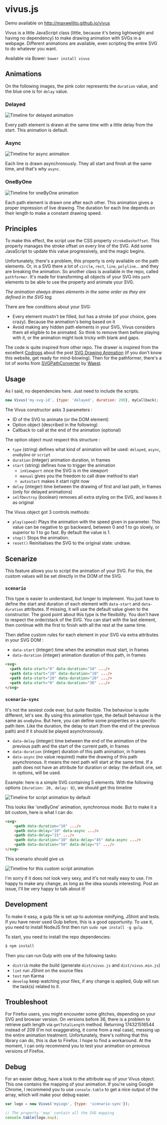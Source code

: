 # vivus.js

Demo available on http://maxwellito.github.io/vivus

Vivus is a little JavaScript class (little, because it's being lightweight and having no dependency) to make drawing animation with SVGs in a webpage. Different animations are available, even scripting the entire SVG to do whatever you want.

Available via Bower: `bower install vivus`

## Animations

On the following images, the pink color represents the `duration` value, and the blue one is for `delay` value.

### Delayed

![Timeline for delayed animation](https://raw.github.com/maxwellito/vivus/master/assets/delayed.png)

Every path element is drawn at the same time with a little delay from the start. This animation is default.

### Async

![Timeline for async animation](https://raw.github.com/maxwellito/vivus/master/assets/async.png)

Each line is drawn asynchronously. They all start and finish at the same time, and that's why `async`.

### OneByOne

![Timeline for oneByOne animation](https://raw.github.com/maxwellito/vivus/master/assets/oneByOne.png)

Each path element is drawn one after each other. This animation gives a proper impression of live drawing. The duration for each line depends on their length to make a constant drawing speed.

## Principles

To make this effect, the script use the CSS property `strokeDashoffset`. This property manages the stroke offset on every line of the SVG. Add some JavaScript to update this value progressively, and the magic begins.

Unfortunately, there's a problem, this property is only available on the path elements. Or, in a SVG there a lot of `circle`, `rect`, `line`, `polyline`... and they are breaking the animation. So another class is available in the repo, called `pathformer`. It's made for transforming all objects of your SVG into `path` elements to be able to use the property and animate your SVG.

*The animation always draws elements in the same order as they are defined in the SVG tag.*

There are few conditions about your SVG:

- Every element mustn't be filled, but has a stroke (of your choice, goes crazy). Because the animation's being based on it
- Avoid making any hidden path elements in your SVG, Vivus considers them all eligible to be animated. So think to remove them before playing with it, or the animation might look tricky with blank and gaps.

The code is quite inspired from other repo. The drawer is inspired from the excellent [Codrops](http://tympanus.net/codrops/) about the post [SVG Drawing Animation](http://tympanus.net/codrops/2013/12/30/svg-drawing-animation/) (if you don't know this website, get ready for mind-blowing). Then for the pathformer, there's a lot of works from [SVGPathConverter](https://github.com/Waest/SVGPathConverter) by [Waest](https://github.com/Waest).

## Usage

As I said, no dependencies here. Just need to include the scripts.

```js
new Vivus('my-svg-id', {type: 'delayed', duration: 200}, myCallback);
```

The Vivus constructor asks 3 parameters :

- ID of the SVG to animate (or the DOM element)
- Option object (described in the following)
- Callback to call at the end of the animation (optional)


The option object must respect this structure :

- `type` (string) defines what kind of animation will be used: `delayed`, `async`, `oneByOne` or `script`
- `duration` (integer) animation duration, in frames
- `start` (string) 
defines how to trigger the animation
  - `inViewport` once the SVG is in the viewport
  - `manual` gives you the freedom to call draw method to start
  - `autostart` makes it start right now
- `delay` (integer)
time between the drawing of first and last path, in frames (only for delayed animations)
- `selfDestroy` (boolean) removes all extra styling on the SVG, and leaves it as original

The Vivus object got 3 controls methods:

- `play(speed)` Plays the animation with the speed given in parameter. This value can be negative to go backward, between 0 and 1 to go slowly, or superior to 1 to go fast. By default the value is 1.
- `stop()` Stops the animation.
- `reset()` Reinitialises the SVG to the original state: undraw.

## Scenarize

This feature allows you to script the animation of your SVG. For this, the custom values will be set directly in the DOM of the SVG.

### `scenario`

This type is easier to understand, but longer to implement. You just have to define the start and duration of each element with `data-start` and `data-duration` attributes. If missing, it will use the default value given to the constructor.
The good point about this type is the flexibility. You don't have to respect the order/stack of the SVG. You can start with the last element, then continue with the first to finish with all the rest at the same time.

Then define custom rules for each element in your SVG via extra attributes in your SVG DOM :

- `data-start` (integer)
time when the animation must start, in frames
- `data-duration` (integer)
animation duration of this path, in frames


```html
<svg>
  <path data-start="0" data-duration="10" .../>
  <path data-start="20" data-duration="10" .../>
  <path data-start="20" data-duration="20" .../>
  <path data-start="0" data-duration="30" .../>
</svg>
```

### `scenario-sync`

It's not the sexiest code ever, but quite flexible. The behaviour is quite different, let's see.
By using this animation type, the default behaviour is the same as `oneByOne`. But here, you can define some properties on a specific path item. Like the duration, the delay to start (from the end of the previous path) and if it should be played asynchronously.

- `data-delay` (integer)
time between the end of the animation of the previous path and the start of the current path, in frames
- `data-duration` (integer)
duration of this path animation, in frames
- `data-async` (no value required)
make the drawing of this path asynchronous. It means the next path will start at the same time.
If a path does not have an attribute for duration or delay: the default one, set in options, will be used.

Example: here is a simple SVG containing 5 elements. With the following options `{duration: 20, delay: 0}`, we should get this timeline

![Timeline for script animation by default](https://raw.github.com/maxwellito/vivus/master/assets/script_default.png)

This looks like 'oneByOne' animation, synchronous mode. But to make it a bit custom, here is what I can do:

```html
<svg>
	<path data-duration="10" .../>
	<path data-delay="10" data-async .../>
	<path data-delay="15" .../>
	<path data-duration="10" data-delay="45" data-async .../>
	<path data-duration="50" data-delay="5" .../>
</svg>
```

This scenario should give us

![Timeline for this custom script animation](https://raw.github.com/maxwellito/vivus/master/assets/script_custom.png)


I'm sorry if it does not look very sexy, and it's not really easy to use. I'm happy to make any change, as long as the idea sounds interesting. Post an issue, I'll be very happy to talk about it!

## Development

To make it easy, a gulp file is set up to automise minifying, JShint and tests.
If you have never used Gulp before, this is a good opportunity. To use it, you need to install NodeJS first then run `sudo npm install -g gulp`.

To start, you need to install the repo dependencies:

```bash
$ npm install
```

Then you can run Gulp with one of the following tasks:

- `distrib` make the build (generate `dist/vivus.js` and `dist/vivus.min.js`)
- `lint` run JShint on the source files
- `test` run Karma
- `develop` keep watching your files, if any change is applied, Gulp will run the task(s) related to it.

## Troubleshoot

For Firefox users, you might encounter some glitches, depending on your SVG and browser version. On versions before 36, there is a problem to retrieve path length via `getTotalLength` method. Returning 174321516544 instead of 209 (I'm not exaggerating, it come from a real case), messing up the entire animation treatment. Unfortunately, there's nothing that this library can do, this is due to Firefox. I hope to find a workaround. At the moment, I can only recommend you to test your animation on previous versions of Firefox.

## Debug

For an easier debug, have a look to the attribute `map` of your Vivus object. This one contains the mapping of your animation. If you're using Google Chrome, I recommend you to use `console.table` to get a nice output of the array, which will make your debug easier.

```javascript
var logo = new Vivus('myLogo', {type: 'scenario-sync'});

// The property 'map' contain all the SVG mapping
console.table(logo.map);
```
